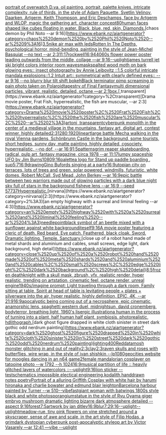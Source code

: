 [portrait of overwatch  D.va, oil painting, portrait, palette knives, intricate complexity, rule of thirds, in the style of Adam Paquette, Svetlin Velinov, Daarken, Artgerm, Keith Thompson, and Eric Deschamps, face by Artgerm and WLOP, magic the gathering art, character concept](https://www.ebank.nz/aiartgenerator?category=portrait%2520of%2520overwatch%2520%2520D.va%2C%2520oil%2520painting%2C%2520portrait%2C%2520palette%2520knives%2C%2520intricate%2520complexity%2C%2520rule%2520of%2520thirds%2C%2520in%2520the%2520style%2520of%2520Adam%2520Paquette%2C%2520Svetlin%2520Velinov%2C%2520Daarken%2C%2520Artgerm%2C%2520Keith%2520Thompson%2C%2520and%2520Eric%2520Deschamps%2C%2520face%2520by%2520Artgerm%2520and%2520WLOP%2C%2520magic%2520the%2520gathering%2520art%2C%2520character%2520concept)[80](https://www.ebank.nz/aiartgenerator?category=80)[human faces shaped like cubes floating in water. Black, blue, red, skin, Diamonds.](https://www.ebank.nz/aiartgenerator?category=human%2520faces%2520shaped%2520like%2520cubes%2520floating%2520in%2520water.%2520Black%2C%2520blue%2C%2520red%2C%2520skin%2C%2520Diamonds.)[chaos demon by Phil Noto --ar 9:16](https://www.ebank.nz/aiartgenerator?category=chaos%2520demon%2520by%2520Phil%2520Noto%2520--ar%25209%3A16)[3.5](https://www.ebank.nz/aiartgenerator?category=3.5)[nike air max with leds](https://www.ebank.nz/aiartgenerator?category=nike%2520air%2520max%2520with%2520leds)[Rotten In The Depths, psychological horror, mind-bending, painting in the style of Jean-Michel Basquiat --no text --ar 2:3](https://www.ebank.nz/aiartgenerator?category=Rotten%2520In%2520The%2520Depths%2C%2520psychological%2520horror%2C%2520mind-bending%2C%2520painting%2520in%2520the%2520style%2520of%2520Jean-Michel%2520Basquiat%2520--no%2520text%2520--ar%25202%3A3)[11:17](https://www.ebank.nz/aiartgenerator?category=11%3A17)[rockwell](https://www.ebank.nz/aiartgenerator?category=rockwell)[16:9](https://www.ebank.nz/aiartgenerator?category=16%3A9)[440](https://www.ebank.nz/aiartgenerator?category=440)[60s flower power poster leading outwards from the middle, collage —ar 9:16](https://www.ebank.nz/aiartgenerator?category=60s%2520flower%2520power%2520poster%2520leading%2520outwards%2520from%2520the%2520middle%2C%2520collage%2520%E2%80%94ar%25209%3A16)[--uplight](https://www.ebank.nz/aiartgenerator?category=--uplight)[james turrell jet ski bright colors interior room waves](https://www.ebank.nz/aiartgenerator?category=james%2520turrell%2520jet%2520ski%2520bright%2520colors%2520interior%2520room%2520waves)[mask](https://www.ebank.nz/aiartgenerator?category=mask)[spalted wood moth on bark glowing eyes:: insect photography by Annie Leibovitz ::1.5 colorful intricate mandala explosions::1.2 Intuit art:: symmetrical with clearly defined eyes:: --ar 9:16 --no blurry blur tilt shift bokeh](https://www.ebank.nz/aiartgenerator?category=spalted%2520wood%2520moth%2520on%2520bark%2520glowing%2520eyes%3A%3A%2520insect%2520photography%2520by%2520Annie%2520Leibovitz%2520%3A%3A1.5%2520colorful%2520intricate%2520mandala%2520explosions%3A%3A1.2%2520Intuit%2520art%3A%3A%2520symmetrical%2520with%2520clearly%2520defined%2520eyes%3A%3A%2520--ar%25209%3A16%2520--no%2520blurry%2520blur%2520tilt%2520shift%2520bokeh)[Black terminator pimp screaming in pain photo taken on Polaroid](https://www.ebank.nz/aiartgenerator?category=Black%2520terminator%2520pimp%2520screaming%2520in%2520pain%2520photo%2520taken%2520on%2520Polaroid)[tapestry of Final Fantasy](https://www.ebank.nz/aiartgenerator?category=tapestry%2520of%2520Final%2520Fantasy)[multi dimensional particles, vibrant, realistic, detailed, octane —ar 2:1](https://www.ebank.nz/aiartgenerator?category=multi%2520dimensional%2520particles%2C%2520vibrant%2C%2520realistic%2C%2520detailed%2C%2520octane%2520%E2%80%94ar%25202%3A1)[box.](https://www.ebank.nz/aiartgenerator?category=box.)[,transparent](https://www.ebank.nz/aiartgenerator?category=%2Ctransparent)[Drama movie poster, Frat Fish, hyperrealistic, the fish are muscular, --ar 2:3](https://www.ebank.nz/aiartgenerator?category=Drama%2520movie%2520poster%2C%2520Frat%2520Fish%2C%2520hyperrealistic%2C%2520the%2520fish%2520are%2520muscular%2C%2520--ar%25202%3A3)[art](https://www.ebank.nz/aiartgenerator?category=art)[oni ,transparent](https://www.ebank.nz/aiartgenerator?category=oni%2520%2Ctransparent)[cyberpunk monolith in the center of a medieval village in the mountains, fantasy art, digital art, contest winner, highly detailed](https://www.ebank.nz/aiartgenerator?category=cyberpunk%2520monolith%2520in%2520the%2520center%2520of%2520a%2520medieval%2520village%2520in%2520the%2520mountains%2C%2520fantasy%2520art%2C%2520digital%2520art%2C%2520contest%2520winner%2C%2520highly%2520detailed)[2:3](https://www.ebank.nz/aiartgenerator?category=2%3A3)[1280:1920](https://www.ebank.nz/aiartgenerator?category=1280%3A1920)[lineart](https://www.ebank.nz/aiartgenerator?category=lineart)[large battle Mecha walking in the royal Vienna gardens, Schönbrunn Castle in the background, some tourists, short hedges, sunny day, matte painting, highly detailed, cgsociety, hyperrealistic, --no dof, --ar 16:9](https://www.ebank.nz/aiartgenerator?category=large%2520battle%2520Mecha%2520walking%2520in%2520the%2520royal%2520Vienna%2520gardens%2C%2520Sch%C3%B6nbrunn%2520Castle%2520in%2520the%2520background%2C%2520some%2520tourists%2C%2520short%2520hedges%2C%2520sunny%2520day%2C%2520matte%2520painting%2C%2520highly%2520detailed%2C%2520cgsociety%2C%2520hyperrealistic%2C%2520--no%2520dof%2C%2520--ar%252016%3A9)[1:5](https://www.ebank.nz/aiartgenerator?category=1%3A5)[patterns](https://www.ebank.nz/aiartgenerator?category=patterns)[grim reaper skateboarding, radical, pulp art, fantasy magazine, circa 1978 --ar 11:17](https://www.ebank.nz/aiartgenerator?category=grim%2520reaper%2520skateboarding%2C%2520radical%2C%2520pulp%2520art%2C%2520fantasy%2520magazine%2C%2520circa%25201978%2520--ar%252011%3A17)[lumpy spaceship UFO by Jim Burns](https://www.ebank.nz/aiartgenerator?category=lumpy%2520spaceship%2520UFO%2520by%2520Jim%2520Burns)[1080](https://www.ebank.nz/aiartgenerator?category=1080)[9:16](https://www.ebank.nz/aiartgenerator?category=9%3A16)[palette](https://www.ebank.nz/aiartgenerator?category=palette)[a logo for Stand up paddle boarding , sup](https://www.ebank.nz/aiartgenerator?category=a%2520logo%2520for%2520Stand%2520up%2520paddle%2520boarding%2520%2C%2520sup)[5:7](https://www.ebank.nz/aiartgenerator?category=5%3A7)[16:9](https://www.ebank.nz/aiartgenerator?category=16%3A9)[drawing](https://www.ebank.nz/aiartgenerator?category=drawing)[Gino Bufords singing at a party](https://www.ebank.nz/aiartgenerator?category=Gino%2520Bufords%2520singing%2520at%2520a%2520party)[16:9](https://www.ebank.nz/aiartgenerator?category=16%3A9)[utopian city on terraces, lots of trees and green, solar powered, windmills, futuristic, white domes, Robert McCall, Syd Mead, John Berkey —ar 16:9](https://www.ebank.nz/aiartgenerator?category=utopian%2520city%2520on%2520terraces%2C%2520lots%2520of%2520trees%2520and%2520green%2C%2520solar%2520powered%2C%2520windmills%2C%2520futuristic%2C%2520white%2520domes%2C%2520Robert%2520McCall%2C%2520Syd%2520Mead%2C%2520John%2520Berkey%2520%E2%80%94ar%252016%3A9)[epic battle between two warriors made out of glowing particles with a dark blue night sky full of stars in the background fisheye lens --ar 16:9 --seed 57737](https://www.ebank.nz/aiartgenerator?category=epic%2520battle%2520between%2520two%2520warriors%2520made%2520out%2520of%2520glowing%2520particles%2520with%2520a%2520dark%2520blue%2520night%2520sky%2520full%2520of%2520stars%2520in%2520the%2520background%2520fisheye%2520lens%2520--ar%252016%3A9%2520--seed%252057737)[Hyperrealistic.](https://www.ebank.nz/aiartgenerator?category=Hyperrealistic.)[nirvana](https://www.ebank.nz/aiartgenerator?category=nirvana)[2:3](https://www.ebank.nz/aiartgenerator?category=2%3A3)[an empty highway with a surreal and liminal feeling --ar 4:3](https://www.ebank.nz/aiartgenerator?category=an%2520empty%2520highway%2520with%2520a%2520surreal%2520and%2520liminal%2520feeling%2520--ar%25204%3A3)[needlepoint](https://www.ebank.nz/aiartgenerator?category=needlepoint)[black symbol of an beetle mixed with a sunflower against white background](https://www.ebank.nz/aiartgenerator?category=black%2520symbol%2520of%2520an%2520beetle%2520mixed%2520with%2520a%2520sunflower%2520against%2520white%2520background)[iteself](https://www.ebank.nz/aiartgenerator?category=iteself)[9:16](https://www.ebank.nz/aiartgenerator?category=9%3A16)[A movie poster featuring a cleric of death. Red beard. Eye patch. Feathered, black cloak. Sword. Dramatic lighting. Temple. Sanctuary.](https://www.ebank.nz/aiartgenerator?category=A%2520movie%2520poster%2520featuring%2520a%2520cleric%2520of%2520death.%2520Red%2520beard.%2520Eye%2520patch.%2520Feathered%2C%2520black%2520cloak.%2520Sword.%2520Dramatic%2520lighting.%2520Temple.%2520Sanctuary.)[close up of a robot hand made of metal shards and aluminium and cables, small screws, edge light, dark background, high detail](https://www.ebank.nz/aiartgenerator?category=close%2520up%2520of%2520a%2520robot%2520hand%2520made%2520of%2520metal%2520shards%2520and%2520aluminium%2520and%2520cables%2C%2520small%2520screws%2C%2520edge%2520light%2C%2520dark%2520background%2C%2520high%2520detail)[8:5](https://www.ebank.nz/aiartgenerator?category=8%3A5)[frozen deathknight with a skull mask, zbrush, vfx, realistic render, hyper realistic, trending on artstation, cinematic feel, octane render, unreal engine](https://www.ebank.nz/aiartgenerator?category=frozen%2520deathknight%2520with%2520a%2520skull%2520mask%2C%2520zbrush%2C%2520vfx%2C%2520realistic%2520render%2C%2520hyper%2520realistic%2C%2520trending%2520on%2520artstation%2C%2520cinematic%2520feel%2C%2520octane%2520render%2C%2520unreal%2520engine)[1940s](https://www.ebank.nz/aiartgenerator?category=1940s)[/imagine prompt: Light traveling through a dark room, Family sitting at table, Spirit at head of table is levitating people + plates + silverware into the air, hyper realistic, highly definition, EPIC, 4K, --ar 21:9](https://www.ebank.nz/aiartgenerator?category=/imagine%2520prompt%3A%2520Light%2520traveling%2520through%2520a%2520dark%2520room%2C%2520Family%2520sitting%2520at%2520table%2C%2520Spirit%2520at%2520head%2520of%2520table%2520is%2520levitating%2520people%2520%2B%2520plates%2520%2B%2520silverware%2520into%2520the%2520air%2C%2520hyper%2520realistic%2C%2520highly%2520definition%2C%2520EPIC%2C%25204K%2C%2520--ar%252021%3A9)[16:9](https://www.ebank.nz/aiartgenerator?category=16%3A9)[](https://www.ebank.nz/aiartgenerator?category=)[apocalyptic being coming out of a necrosphere, epic cinematic, anamorphic lens, spaghetti western duel, midnightsun, david cronemberg, bodyterror, breathing light, 1960's lisergic illustration](https://www.ebank.nz/aiartgenerator?category=apocalyptic%2520being%2520coming%2520out%2520of%2520a%2520necrosphere%2C%2520epic%2520cinematic%2C%2520anamorphic%2520lens%2C%2520spaghetti%2520western%2520duel%2C%2520midnightsun%2C%2520david%2520cronemberg%2C%2520bodyterror%2C%2520breathing%2520light%2C%25201960%27s%2520lisergic%2520illustration)[a human in the process of turning into a plant, half human half plant, symbiosis, photorealistic, hd](https://www.ebank.nz/aiartgenerator?category=a%2520human%2520in%2520the%2520process%2520of%2520turning%2520into%2520a%2520plant%2C%2520half%2520human%2520half%2520plant%2C%2520symbiosis%2C%2520photorealistic%2C%2520hd)[lithograph.](https://www.ebank.nz/aiartgenerator?category=lithograph.)[dark ghost figure drapped in white cloth sinister in street dark gothic odd nerdrum painting](https://www.ebank.nz/aiartgenerator?category=dark%2520ghost%2520figure%2520drapped%2520in%2520white%2520cloth%2520sinister%2520in%2520street%2520dark%2520gothic%2520odd%2520nerdrum%2520painting)[lighting](https://www.ebank.nz/aiartgenerator?category=lighting)[400](https://www.ebank.nz/aiartgenerator?category=400)[Red](https://www.ebank.nz/aiartgenerator?category=Red)[datamosh monster glitching in and out of reality](https://www.ebank.nz/aiartgenerator?category=datamosh%2520monster%2520glitching%2520in%2520and%2520out%2520of%2520reality)[2:3](https://www.ebank.nz/aiartgenerator?category=2%3A3)[clay](https://www.ebank.nz/aiartgenerator?category=clay)[2:3](https://www.ebank.nz/aiartgenerator?category=2%3A3)[raven skulls and roses with butterflies, wire wrap, in the style of ivan shishkin --lp](https://www.ebank.nz/aiartgenerator?category=raven%2520skulls%2520and%2520roses%2520with%2520butterflies%2C%2520wire%2520wrap%2C%2520in%2520the%2520style%2520of%2520ivan%2520shishkin%2520--lp)[1080](https://www.ebank.nz/aiartgenerator?category=1080)[geocities website for moogles dancing in an n64 game](https://www.ebank.nz/aiartgenerator?category=geocities%2520website%2520for%2520moogles%2520dancing%2520in%2520an%2520n64%2520game)[2](https://www.ebank.nz/aiartgenerator?category=2)[](https://www.ebank.nz/aiartgenerator?category=)[female mandalorian cosplayer on tatooine photo --w 1792 --h 1024](https://www.ebank.nz/aiartgenerator?category=female%2520mandalorian%2520cosplayer%2520on%2520tatooine%2520photo%2520--w%25201792%2520--h%25201024)[16:9](https://www.ebank.nz/aiartgenerator?category=16%3A9)[musical partition of life :: heavily glitched layers of watercolors ::](https://www.ebank.nz/aiartgenerator?category=musical%2520partition%2520of%2520life%2520%3A%3A%2520heavily%2520glitched%2520layers%2520of%2520watercolors%2520%3A%3A)[--uplight](https://www.ebank.nz/aiartgenerator?category=--uplight)[9:16](https://www.ebank.nz/aiartgenerator?category=9%3A16)[lion sticker --test](https://www.ebank.nz/aiartgenerator?category=lion%2520sticker%2520--test)[schematics,impossible,electical engineering,kodalith,handdrawn notes,poetry](https://www.ebank.nz/aiartgenerator?category=schematics%2Cimpossible%2Celectical%2520engineering%2Ckodalith%2Chanddrawn%2520notes%2Cpoetry)[Portrait of a alluring Griffith Cosplay with white hair by harumi hironaka and charlie bowater and edmund blair leighton](https://www.ebank.nz/aiartgenerator?category=Portrait%2520of%2520a%2520alluring%2520Griffith%2520Cosplay%2520with%2520white%2520hair%2520by%2520harumi%2520hironaka%2520and%2520charlie%2520bowater%2520and%2520edmund%2520blair%2520leighton)[Barcelona harbour painted by Turner --w 510](https://www.ebank.nz/aiartgenerator?category=Barcelona%2520harbour%2520painted%2520by%2520Turner%2520--w%2520510)[--vibefast](https://www.ebank.nz/aiartgenerator?category=--vibefast)[giant woman with batwings 1800s style black and white photo](https://www.ebank.nz/aiartgenerator?category=giant%2520woman%2520with%2520batwings%25201800s%2520style%2520black%2520and%2520white%2520photo)[sporangium](https://www.ebank.nz/aiartgenerator?category=sporangium)[statue in the style of Ryu Oyama giger embryo mushroom dramatic lighting bizarre dark atmosphere detailed --aspect 9:16](https://www.ebank.nz/aiartgenerator?category=statue%2520in%2520the%2520style%2520of%2520Ryu%2520Oyama%2520giger%2520embryo%2520mushroom%2520dramatic%2520lighting%2520bizarre%2520dark%2520atmosphere%2520detailed%2520--aspect%25209%3A16)[forest](https://www.ebank.nz/aiartgenerator?category=forest)[7:5](https://www.ebank.nz/aiartgenerator?category=7%3A5)[artwork by jan ditlev](https://www.ebank.nz/aiartgenerator?category=artwork%2520by%2520jan%2520ditlev)[16:9](https://www.ebank.nz/aiartgenerator?category=16%3A9)[blur](https://www.ebank.nz/aiartgenerator?category=blur)[7:2](https://www.ebank.nz/aiartgenerator?category=7%3A2)[9:16](https://www.ebank.nz/aiartgenerator?category=9%3A16)[--uplight](https://www.ebank.nz/aiartgenerator?category=--uplight)[--uplight](https://www.ebank.nz/aiartgenerator?category=--uplight)[meadow-rue, tiny pink flowers on vine stretched around a skyscraper, sense of awe and scale, in the art style of Filip Hodas, a grimdark dystopian cyberpunk post-apocalyptic style](https://www.ebank.nz/aiartgenerator?category=meadow-rue%2C%2520tiny%2520pink%2520flowers%2520on%2520vine%2520stretched%2520around%2520a%2520skyscraper%2C%2520sense%2520of%2520awe%2520and%2520scale%2C%2520in%2520the%2520art%2520style%2520of%2520Filip%2520Hodas%2C%2520a%2520grimdark%2520dystopian%2520cyberpunk%2520post-apocalyptic%2520style)[op art by Victor Vasarely —ar 12:41 —vibe --uplight](https://www.ebank.nz/aiartgenerator?category=op%2520art%2520by%2520Victor%2520Vasarely%2520%E2%80%94ar%252012%3A41%2520%E2%80%94vibe%2520--uplight)